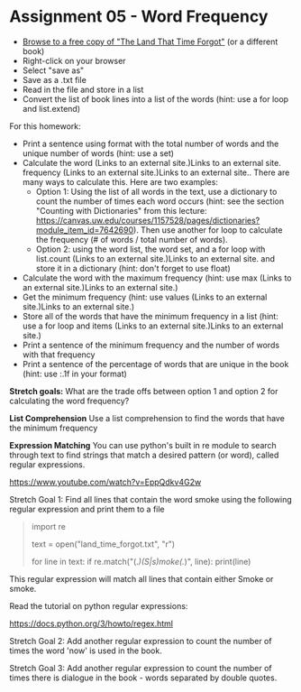 # Assignment 05 - Word Frequency
* [Browse to a free copy of "The Land That Time Forgot"](https://ia800301.us.archive.org/13/items/thelandthattimef00551gut/551.txt) (or a different book)  
* Right-click on your browser
* Select "save as"
* Save as a .txt file
* Read in the file and store in a list
* Convert the list of book lines into a list of the words (hint: use a for loop and list.extend)

For this homework:
* Print a sentence using format with the total number of words and the unique number of words (hint: use a set)
* Calculate the word (Links to an external site.)Links to an external site. frequency (Links to an external site.)Links to an external site..  There are many ways to calculate this.  Here are two examples:
    * Option 1:  Using the list of all words in the text, use a dictionary to count the number of times each word occurs (hint: see the section "Counting with Dictionaries" from this lecture: https://canvas.uw.edu/courses/1157528/pages/dictionaries?module_item_id=7642690).  Then use another for loop to calculate the frequency (# of words / total number of words).
    * Option 2: using the word list, the word set, and a for loop with list.count (Links to an external site.)Links to an external site. and store it in a dictionary (hint: don't forget to use float)
* Calculate the word with the maximum frequency (hint: use max (Links to an external site.)Links to an external site.)
* Get the minimum frequency (hint: use values (Links to an external site.)Links to an external site.)
* Store all of the words that have the minimum frequency in a list (hint: use a for loop and items (Links to an external site.)Links to an external site.)
* Print a sentence of the minimum frequency and the number of words with that frequency
* Print a sentence of the percentage of words that are unique in the book (hint: use :.1f in your format)

**Stretch goals:** 
What are the trade offs between option 1 and option 2 for calculating the word frequency?

**List Comprehension**
Use a list comprehension to find the words that have the minimum frequency

**Expression Matching**
You can use python's built in re module to search through text to find strings that match a desired pattern (or word), called regular expressions.

https://www.youtube.com/watch?v=EppQdkv4G2w

Stretch Goal 1:
Find all lines that contain the word smoke using the following regular expression and print them to a file

> import re
> 
> text = open("land_time_forgot.txt", "r")
> 
> for line in text:
>     if re.match("(.*)(S|s)moke(.*)", line):
>         print(line)

This regular expression will match all lines that contain either Smoke or smoke.

Read the tutorial on python regular expressions:

https://docs.python.org/3/howto/regex.html 

Stretch Goal 2:
Add another regular expression to count the number of times the word 'now' is used in the book.  

Stretch Goal 3:
Add another regular expression to count the number of times there is dialogue in the book - words separated by double quotes.

 